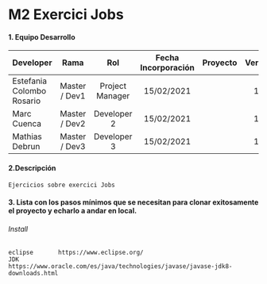 # M2 Exercici Jobs

#### 1. Equipo Desarrollo 

| Developer | Rama | Rol | Fecha Incorporación | Proyecto | Versión |
| --- | :---:  | :---:  | :---:  | :---: | :---:  |
| Estefania Colombo Rosario| Master / Dev1 | Project Manager  | 15/02/2021 |   |   1.0|
| Marc Cuenca | Master / Dev2 | Developer 2 | 15/02/2021 |   |   1.0|
| Mathias Debrun | Master / Dev3 | Developer 3| 15/02/2021 |   |   1.0|


#### 2.Descripción 
```
Ejercicios sobre exercici Jobs
```
#### 3. Lista con los pasos mínimos que se necesitan para clonar exitosamente el proyecto y echarlo a andar en local.
###### Install
```
eclipse       https://www.eclipse.org/
JDK           https://www.oracle.com/es/java/technologies/javase/javase-jdk8-downloads.html
```
